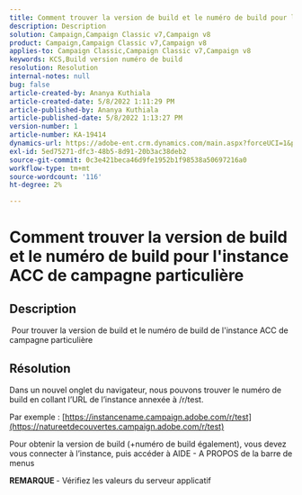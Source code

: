 ```yaml
---
title: Comment trouver la version de build et le numéro de build pour l'instance ACC de campagne particulière
description: Description
solution: Campaign,Campaign Classic v7,Campaign v8
product: Campaign,Campaign Classic v7,Campaign v8
applies-to: Campaign Classic,Campaign Classic v7,Campaign v8
keywords: KCS,Build version numéro de build
resolution: Resolution
internal-notes: null
bug: false
article-created-by: Ananya Kuthiala
article-created-date: 5/8/2022 1:11:29 PM
article-published-by: Ananya Kuthiala
article-published-date: 5/8/2022 1:13:27 PM
version-number: 1
article-number: KA-19414
dynamics-url: https://adobe-ent.crm.dynamics.com/main.aspx?forceUCI=1&pagetype=entityrecord&etn=knowledgearticle&id=4b80485b-d0ce-ec11-a7b5-0022480a8e40
exl-id: 5ed75271-dfc3-48b5-8d91-20b3ac38deb2
source-git-commit: 0c3e421beca46d9fe1952b1f98538a50697216a0
workflow-type: tm+mt
source-wordcount: '116'
ht-degree: 2%

---
```


# Comment trouver la version de build et le numéro de build pour l&#39;instance ACC de campagne particulière

## Description

 Pour trouver la version de build et le numéro de build de l&#39;instance ACC de campagne particulière

## Résolution


Dans un nouvel onglet du navigateur, nous pouvons trouver le numéro de build en collant l’URL de l’instance annexée à /r/test.

Par exemple : [https://instancename.campaign.adobe.com/r/test](https://natureetdecouvertes.campaign.adobe.com/r/test)

Pour obtenir la version de build (+numéro de build également), vous devez vous connecter à l’instance, puis accéder à AIDE - A PROPOS de la barre de menus

<b>REMARQUE </b>- Vérifiez les valeurs du serveur applicatif
